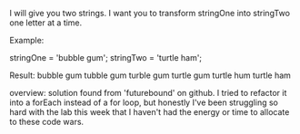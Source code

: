 I will give you two strings. I want you to transform stringOne into stringTwo one letter at a time.

Example:

stringOne = 'bubble gum';
stringTwo = 'turtle ham';

Result:
bubble gum
tubble gum
turble gum
turtle gum
turtle hum
turtle ham

overview: 
solution found from 'futurebound' on github. I tried to refactor it into a forEach instead of a for loop, but honestly I've been struggling so hard with the lab this week that I haven't had the energy or time to allocate to these code wars. 